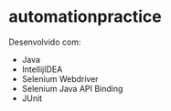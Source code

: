 # automationpractice

Desenvolvido com:</br>
<ul>
<li> Java
<li> IntellijIDEA
<li> Selenium Webdriver
<li> Selenium Java API Binding
<li> JUnit
</ul>
